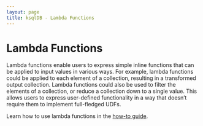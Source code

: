 ```yaml
---
layout: page
title: ksqlDB - Lambda Functions
---
```


# Lambda Functions

Lambda functions enable users to express simple inline functions that can be applied to input values in various ways. 
For example, lambda functions could be applied to each element of a collection, resulting in a transformed output collection. 
Lambda functions could also be used to filter the elements of a collection, or reduce a collection down to a single value.
This allows users to express user-defined functionality in a way that doesn’t require them to implement full-fledged UDFs.

Learn how to use lambda functions in the [how-to guide](/how-to-guides/use-lambda-functions-in-udfs).